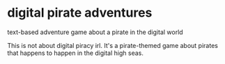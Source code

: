 # digital pirate adventures
 text-based adventure game about a pirate in the digital world

 This is not about digital piracy irl. It's a pirate-themed game about pirates that happens to happen in the digital high seas.
